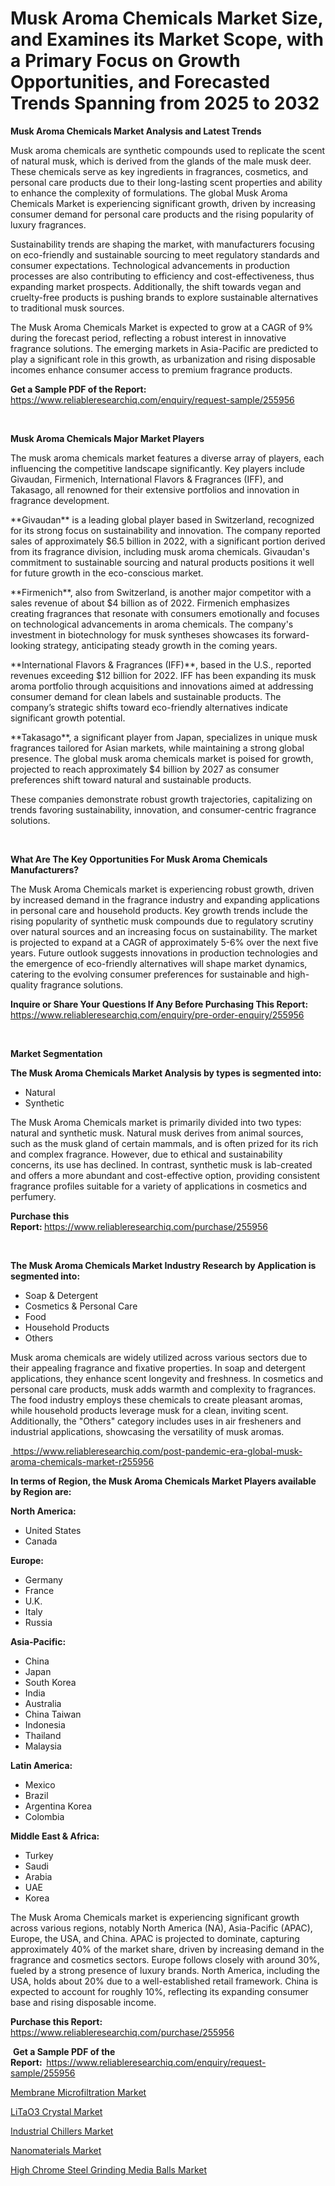 <p><h1>Musk Aroma Chemicals Market Size, and Examines its Market Scope, with a Primary Focus on Growth Opportunities, and Forecasted Trends Spanning from 2025 to 2032</h1></p><p><strong>Musk Aroma Chemicals Market Analysis and Latest Trends</strong></p>
<p><p>Musk aroma chemicals are synthetic compounds used to replicate the scent of natural musk, which is derived from the glands of the male musk deer. These chemicals serve as key ingredients in fragrances, cosmetics, and personal care products due to their long-lasting scent properties and ability to enhance the complexity of formulations. The global Musk Aroma Chemicals Market is experiencing significant growth, driven by increasing consumer demand for personal care products and the rising popularity of luxury fragrances. </p><p>Sustainability trends are shaping the market, with manufacturers focusing on eco-friendly and sustainable sourcing to meet regulatory standards and consumer expectations. Technological advancements in production processes are also contributing to efficiency and cost-effectiveness, thus expanding market prospects. Additionally, the shift towards vegan and cruelty-free products is pushing brands to explore sustainable alternatives to traditional musk sources.</p><p>The Musk Aroma Chemicals Market is expected to grow at a CAGR of 9% during the forecast period, reflecting a robust interest in innovative fragrance solutions. The emerging markets in Asia-Pacific are predicted to play a significant role in this growth, as urbanization and rising disposable incomes enhance consumer access to premium fragrance products.</p></p>
<p><strong>Get a Sample PDF of the Report:&nbsp;</strong> <a href="https://www.reliableresearchiq.com/enquiry/request-sample/255956?utm_campaign=1082&utm_medium=2&utm_source=Github&utm_content=ia&utm_term=02042025&utm_id=musk-aroma-chemicals">https://www.reliableresearchiq.com/enquiry/request-sample/255956</a></p>
<p>&nbsp;</p>
<p><strong>Musk Aroma Chemicals Major Market Players</strong></p>
<p><p>The musk aroma chemicals market features a diverse array of players, each influencing the competitive landscape significantly. Key players include Givaudan, Firmenich, International Flavors & Fragrances (IFF), and Takasago, all renowned for their extensive portfolios and innovation in fragrance development.</p><p>**Givaudan** is a leading global player based in Switzerland, recognized for its strong focus on sustainability and innovation. The company reported sales of approximately $6.5 billion in 2022, with a significant portion derived from its fragrance division, including musk aroma chemicals. Givaudan's commitment to sustainable sourcing and natural products positions it well for future growth in the eco-conscious market.</p><p>**Firmenich**, also from Switzerland, is another major competitor with a sales revenue of about $4 billion as of 2022. Firmenich emphasizes creating fragrances that resonate with consumers emotionally and focuses on technological advancements in aroma chemicals. The company's investment in biotechnology for musk syntheses showcases its forward-looking strategy, anticipating steady growth in the coming years.</p><p>**International Flavors & Fragrances (IFF)**, based in the U.S., reported revenues exceeding $12 billion for 2022. IFF has been expanding its musk aroma portfolio through acquisitions and innovations aimed at addressing consumer demand for clean labels and sustainable products. The company’s strategic shifts toward eco-friendly alternatives indicate significant growth potential.</p><p>**Takasago**, a significant player from Japan, specializes in unique musk fragrances tailored for Asian markets, while maintaining a strong global presence. The global musk aroma chemicals market is poised for growth, projected to reach approximately $4 billion by 2027 as consumer preferences shift toward natural and sustainable products. </p><p>These companies demonstrate robust growth trajectories, capitalizing on trends favoring sustainability, innovation, and consumer-centric fragrance solutions.</p></p>
<p>&nbsp;</p>
<p><strong>What Are The Key Opportunities For Musk Aroma Chemicals Manufacturers?</strong></p>
<p><p>The Musk Aroma Chemicals market is experiencing robust growth, driven by increased demand in the fragrance industry and expanding applications in personal care and household products. Key growth trends include the rising popularity of synthetic musk compounds due to regulatory scrutiny over natural sources and an increasing focus on sustainability. The market is projected to expand at a CAGR of approximately 5-6% over the next five years. Future outlook suggests innovations in production technologies and the emergence of eco-friendly alternatives will shape market dynamics, catering to the evolving consumer preferences for sustainable and high-quality fragrance solutions.</p></p>
<p><strong>Inquire or Share Your Questions If Any Before Purchasing This Report:</strong> <a href="https://www.reliableresearchiq.com/enquiry/pre-order-enquiry/255956?utm_campaign=1082&utm_medium=2&utm_source=Github&utm_content=ia&utm_term=02042025&utm_id=musk-aroma-chemicals">https://www.reliableresearchiq.com/enquiry/pre-order-enquiry/255956</a></p>
<p>&nbsp;</p>
<p><strong>Market Segmentation</strong></p>
<p><strong>The Musk Aroma Chemicals Market Analysis by types is segmented into:</strong></p>
<p><ul><li>Natural</li><li>Synthetic</li></ul></p>
<p><p>The Musk Aroma Chemicals market is primarily divided into two types: natural and synthetic musk. Natural musk derives from animal sources, such as the musk gland of certain mammals, and is often prized for its rich and complex fragrance. However, due to ethical and sustainability concerns, its use has declined. In contrast, synthetic musk is lab-created and offers a more abundant and cost-effective option, providing consistent fragrance profiles suitable for a variety of applications in cosmetics and perfumery.</p></p>
<p><strong>Purchase this Report:&nbsp;</strong><a href="https://www.reliableresearchiq.com/purchase/255956?utm_campaign=1082&utm_medium=2&utm_source=Github&utm_content=ia&utm_term=02042025&utm_id=musk-aroma-chemicals">https://www.reliableresearchiq.com/purchase/255956</a></p>
<p>&nbsp;</p>
<p><strong>The Musk Aroma Chemicals Market Industry Research by Application is segmented into:</strong></p>
<p><ul><li>Soap & Detergent</li><li>Cosmetics & Personal Care</li><li>Food</li><li>Household Products</li><li>Others</li></ul></p>
<p><p>Musk aroma chemicals are widely utilized across various sectors due to their appealing fragrance and fixative properties. In soap and detergent applications, they enhance scent longevity and freshness. In cosmetics and personal care products, musk adds warmth and complexity to fragrances. The food industry employs these chemicals to create pleasant aromas, while household products leverage musk for a clean, inviting scent. Additionally, the "Others" category includes uses in air fresheners and industrial applications, showcasing the versatility of musk aromas.</p></p>
<p><a href="https://www.reliableresearchiq.com/post-pandemic-era-global-musk-aroma-chemicals-market-r255956?utm_campaign=1082&utm_medium=2&utm_source=Github&utm_content=ia&utm_term=02042025&utm_id=musk-aroma-chemicals">&nbsp;https://www.reliableresearchiq.com/post-pandemic-era-global-musk-aroma-chemicals-market-r255956</a></p>
<p><strong>In terms of Region, the Musk Aroma Chemicals Market Players available by Region are:</strong></p>
<p>
    <p> <strong> North America: </strong>
        <ul>
            <li>United States</li>
            <li>Canada</li>
        </ul>
        </p> 
    <p> <strong> Europe: </strong>
        <ul>
            <li>Germany</li>
            <li>France</li>
            <li>U.K.</li>
            <li>Italy</li>
            <li>Russia</li>
        </ul>
        </p> 
    <p> <strong> Asia-Pacific: </strong>
        <ul>
            <li>China</li>
            <li>Japan</li>
            <li>South Korea</li>
            <li>India</li>
            <li>Australia</li>
            <li>China Taiwan</li>
            <li>Indonesia</li>
            <li>Thailand</li>
            <li>Malaysia</li>
        </ul>
        </p> 
    <p> <strong> Latin America: </strong>
        <ul>
            <li>Mexico</li>
            <li>Brazil</li>
            <li>Argentina Korea</li>
            <li>Colombia</li>
        </ul>
        </p> 
    <p> <strong> Middle East & Africa: </strong>
        <ul>
            <li>Turkey</li>
            <li>Saudi</li>
            <li>Arabia</li>
            <li>UAE</li>
            <li>Korea</li>
        </ul>
    </p>
    </p>
<p><p>The Musk Aroma Chemicals market is experiencing significant growth across various regions, notably North America (NA), Asia-Pacific (APAC), Europe, the USA, and China. APAC is projected to dominate, capturing approximately 40% of the market share, driven by increasing demand in the fragrance and cosmetics sectors. Europe follows closely with around 30%, fueled by a strong presence of luxury brands. North America, including the USA, holds about 20% due to a well-established retail framework. China is expected to account for roughly 10%, reflecting its expanding consumer base and rising disposable income.</p></p>
<p><strong>Purchase this Report: </strong><a href="https://www.reliableresearchiq.com/purchase/255956?utm_campaign=1082&utm_medium=2&utm_source=Github&utm_content=ia&utm_term=02042025&utm_id=musk-aroma-chemicals">https://www.reliableresearchiq.com/purchase/255956</a></p>
<p>&nbsp;<strong>Get a Sample PDF of the Report:&nbsp;&nbsp;</strong><a href="https://www.reliableresearchiq.com/enquiry/request-sample/255956?utm_campaign=1082&utm_medium=2&utm_source=Github&utm_content=ia&utm_term=02042025&utm_id=musk-aroma-chemicals">https://www.reliableresearchiq.com/enquiry/request-sample/255956</a></p>
<p><strong></strong></p>
<p><p><a href="https://github.com/aijazdeitzbq/Market-Research-Report-List-1/blob/main/membrane-microfiltration-market.md?utm_campaign=1082&utm_medium=2&utm_source=Github&utm_content=ia&utm_term=02042025&utm_id=musk-aroma-chemicals">Membrane Microfiltration Market</a></p><p><a href="https://github.com/gambokaiohjr/Market-Research-Report-List-1/blob/main/litao3-crystal-market.md?utm_campaign=1082&utm_medium=2&utm_source=Github&utm_content=ia&utm_term=02042025&utm_id=musk-aroma-chemicals">LiTaO3 Crystal Market</a></p><p><a href="https://github.com/skoppmerlib9/Market-Research-Report-List-1/blob/main/industrial-chillers-market.md?utm_campaign=1082&utm_medium=2&utm_source=Github&utm_content=ia&utm_term=02042025&utm_id=musk-aroma-chemicals">Industrial Chillers Market</a></p><p><a href="https://github.com/owaysusing/Market-Research-Report-List-1/blob/main/nanomaterials-market.md?utm_campaign=1082&utm_medium=2&utm_source=Github&utm_content=ia&utm_term=02042025&utm_id=musk-aroma-chemicals">Nanomaterials Market</a></p><p><a href="https://github.com/bocksovers0r/Market-Research-Report-List-1/blob/main/high-chrome-steel-grinding-media-balls-market.md?utm_campaign=1082&utm_medium=2&utm_source=Github&utm_content=ia&utm_term=02042025&utm_id=musk-aroma-chemicals">High Chrome Steel Grinding Media Balls Market</a></p></p>